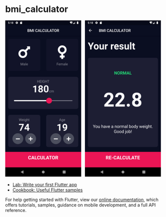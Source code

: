 # bmi_calculator

<img src="./Screenshot_1644320904.png" height="500em"> &nbsp; <img src="./Screenshot_1644320909.png" height="500em">

- [Lab: Write your first Flutter app](https://flutter.dev/docs/get-started/codelab)
- [Cookbook: Useful Flutter samples](https://flutter.dev/docs/cookbook)

For help getting started with Flutter, view our
[online documentation](https://flutter.dev/docs), which offers tutorials,
samples, guidance on mobile development, and a full API reference.
